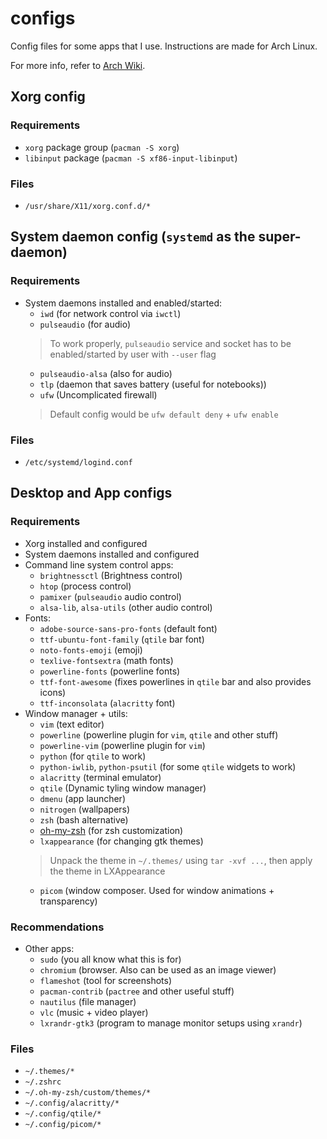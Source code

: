 # configs
Config files for some apps that I use. Instructions are made for Arch Linux.

For more info, refer to [Arch Wiki](https://wiki.archlinux.org/).

## Xorg config
### Requirements
*	`xorg` package group (`pacman -S xorg`)
*	`libinput` package (`pacman -S xf86-input-libinput`)
### Files
*	`/usr/share/X11/xorg.conf.d/*`

## System daemon config (`systemd` as the super-daemon)
### Requirements
*	System daemons installed and enabled/started:
	-	`iwd` (for network control via `iwctl`)
	-	`pulseaudio` (for audio)
	> To work properly, `pulseaudio` service and socket has to be enabled/started by user with `--user` flag
	-	`pulseaudio-alsa` (also for audio)
	-	`tlp` (daemon that saves battery (useful for notebooks))
	-	`ufw` (Uncomplicated firewall)
	> Default config would be `ufw default deny` + `ufw enable`
### Files
*	`/etc/systemd/logind.conf`

## Desktop and App configs
### Requirements
*	Xorg installed and configured
*	System daemons installed and configured
*	Command line system control apps:
	-	`brightnessctl` (Brightness control)
	-	`htop` (process control)
	-	`pamixer` (`pulseaudio` audio control)
	-	`alsa-lib`, `alsa-utils` (other audio control)
*	Fonts:
	-	`adobe-source-sans-pro-fonts` (default font)
	-	`ttf-ubuntu-font-family` (`qtile` bar font)
	-	`noto-fonts-emoji` (emoji)
	-	`texlive-fontsextra` (math fonts)
	-	`powerline-fonts` (powerline fonts)
	-	`ttf-font-awesome` (fixes powerlines in `qtile` bar and also provides icons)
	-	`ttf-inconsolata` (`alacritty` font)
*	Window manager + utils:
	-	`vim` (text editor)
	-	`powerline` (powerline plugin for `vim`, `qtile` and other stuff)
	-	`powerline-vim` (powerline plugin for `vim`)
	-	`python` (for `qtile` to work)
	-	`python-iwlib`, `python-psutil` (for some `qtile` widgets to work)
	-	`alacritty` (terminal emulator)
	-	`qtile` (Dynamic tyling window manager)
	-	`dmenu` (app launcher)
	-	`nitrogen` (wallpapers)
	-	`zsh` (bash alternative)
	-	[oh-my-zsh](https://github.com/ohmyzsh/ohmyzsh) (for zsh customization)
	-	`lxappearance` (for changing gtk themes)
	> Unpack the theme in `~/.themes/` using `tar -xvf ...`, then apply the theme in LXAppearance
	-	`picom` (window composer. Used for window animations + transparency)
	
### Recommendations
*	Other apps:
	-	`sudo` (you all know what this is for)
	-	`chromium` (browser. Also can be used as an image viewer)
	-	`flameshot` (tool for screenshots)
	-	`pacman-contrib` (`pactree` and other useful stuff)
	-	`nautilus` (file manager)
	-	`vlc` (music + video player)
	-	`lxrandr-gtk3` (program to manage monitor setups using `xrandr`)


### Files
*	`~/.themes/*`
*	`~/.zshrc`
*	`~/.oh-my-zsh/custom/themes/*`
*	`~/.config/alacritty/*`
*	`~/.config/qtile/*`
*	`~/.config/picom/*`

